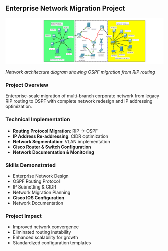 ## Enterprise Network Migration Project

![Migration Architecture](../../Screenshot%202025-10-08%20211533.png)

*Network architecture diagram showing OSPF migration from RIP routing*

### **Project Overview**
Enterprise-scale migration of multi-branch corporate network from legacy RIP routing to OSPF with complete network redesign and IP addressing optimization.

### **Technical Implementation**
- **Routing Protocol Migration**: RIP → OSPF
- **IP Address Re-addressing**: CIDR optimization
- **Network Segmentation**: VLAN implementation
- **Cisco Router & Switch Configuration**
- **Network Documentation & Monitoring**

### **Skills Demonstrated**
- Enterprise Network Design
- OSPF Routing Protocol
- IP Subnetting & CIDR
- Network Migration Planning
- **Cisco IOS Configuration**
- Network Documentation

### **Project Impact**
- Improved network convergence
- Eliminated routing instability
- Enhanced scalability for growth
- Standardized configuration templates
